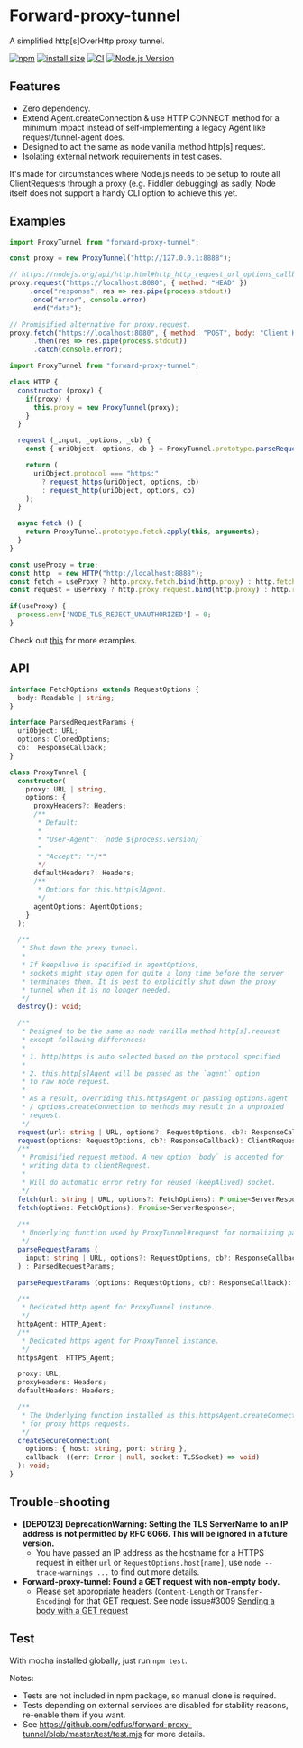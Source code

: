 # Forward-proxy-tunnel

A simplified http[s]OverHttp proxy tunnel.

[![npm](https://img.shields.io/npm/v/forward-proxy-tunnel?logo=npm)](https://www.npmjs.com/package/forward-proxy-tunnel)
[![install size](https://packagephobia.com/badge?p=forward-proxy-tunnel)](https://packagephobia.com/result?p=forward-proxy-tunnel)
[![CI](https://github.com/edfus/forward-proxy-tunnel/actions/workflows/node.js.yml/badge.svg?branch=master)](https://github.com/edfus/forward-proxy-tunnel/actions/workflows/node.js.yml)
[![Node.js Version](https://raw.githubusercontent.com/edfus/storage/master/node-lts-badge.svg)](https://nodejs.org/en/about/releases/)

## Features

- Zero dependency.
- Extend Agent.createConnection & use HTTP CONNECT method for a minimum impact instead of self-implementing a legacy Agent like request/tunnel-agent does.
- Designed to act the same as node vanilla method http\[s\].request.
- Isolating external network requirements in test cases.

It's made for circumstances where Node.js needs to be setup to route all ClientRequests through a proxy (e.g. Fiddler debugging) as sadly, Node itself does not support a handy CLI option to achieve this yet.

## Examples

```js
import ProxyTunnel from "forward-proxy-tunnel";

const proxy = new ProxyTunnel("http://127.0.0.1:8888");

// https://nodejs.org/api/http.html#http_http_request_url_options_callback
proxy.request("https://localhost:8080", { method: "HEAD" })
     .once("response", res => res.pipe(process.stdout))
     .once("error", console.error)
     .end("data");

// Promisified alternative for proxy.request.
proxy.fetch("https://localhost:8080", { method: "POST", body: "Client Hello" })
      .then(res => res.pipe(process.stdout))
      .catch(console.error);
```

```js
import ProxyTunnel from "forward-proxy-tunnel";

class HTTP {
  constructor (proxy) {
    if(proxy) {
      this.proxy = new ProxyTunnel(proxy);
    }
  }

  request (_input, _options, _cb) {
    const { uriObject, options, cb } = ProxyTunnel.prototype.parseRequestParams(_input, _options, _cb);

    return (
      uriObject.protocol === "https:"
        ? request_https(uriObject, options, cb)
        : request_http(uriObject, options, cb)
    );
  }

  async fetch () {
    return ProxyTunnel.prototype.fetch.apply(this, arguments);
  }
}

const useProxy = true;
const http  = new HTTP("http://localhost:8888");
const fetch = useProxy ? http.proxy.fetch.bind(http.proxy) : http.fetch.bind(http);
const request = useProxy ? http.proxy.request.bind(http.proxy) : http.request.bind(http);

if(useProxy) {
  process.env['NODE_TLS_REJECT_UNAUTHORIZED'] = 0;
}
```

Check out [this](https://github.com/edfus/networking-dumpster/blob/a2ae44f3c07bc0d5e5b6d53f482589e65fa5854c/web-automation/helpers.js#L123-L222) for more examples.

## API

```ts
interface FetchOptions extends RequestOptions {
  body: Readable | string;
}

interface ParsedRequestParams {
  uriObject: URL;
  options: ClonedOptions;
  cb:  ResponseCallback;
}

class ProxyTunnel {
  constructor(
    proxy: URL | string,
    options: {
      proxyHeaders?: Headers;
      /**
       * Default:
       * 
       * "User-Agent": `node ${process.version}`
       * 
       * "Accept": "*/*"
       */
      defaultHeaders?: Headers;
      /**
       * Options for this.http[s]Agent.
       */
      agentOptions: AgentOptions;
    }
  );

  /**
   * Shut down the proxy tunnel.
   * 
   * If keepAlive is specified in agentOptions,
   * sockets might stay open for quite a long time before the server 
   * terminates them. It is best to explicitly shut down the proxy 
   * tunnel when it is no longer needed.
   */
  destroy(): void;

  /**
   * Designed to be the same as node vanilla method http[s].request
   * except following differences:
   * 
   * 1. http/https is auto selected based on the protocol specified
   * 
   * 2. this.http[s]Agent will be passed as the `agent` option 
   * to raw node request.
   * 
   * As a result, overriding this.httpsAgent or passing options.agent
   * / options.createConnection to methods may result in a unproxied
   * request.
   */
  request(url: string | URL, options?: RequestOptions, cb?: ResponseCallback): ClientRequest;
  request(options: RequestOptions, cb?: ResponseCallback): ClientRequest;
  /**
   * Promisified request method. A new option `body` is accepted for
   * writing data to clientRequest.
   * 
   * Will do automatic error retry for reused (keepAlived) socket. 
   */
  fetch(url: string | URL, options?: FetchOptions): Promise<ServerResponse>;
  fetch(options: FetchOptions): Promise<ServerResponse>;
  
  /**
   * Underlying function used by ProxyTunnel#request for normalizing parameters.
   */
  parseRequestParams (
    input: string | URL, options?: RequestOptions, cb?: ResponseCallback
  ) : ParsedRequestParams;

  parseRequestParams (options: RequestOptions, cb?: ResponseCallback): ParsedRequestParams;

  /**
   * Dedicated http agent for ProxyTunnel instance.
   */
  httpAgent: HTTP_Agent;
  /**
   * Dedicated https agent for ProxyTunnel instance.
   */
  httpsAgent: HTTPS_Agent;

  proxy: URL;
  proxyHeaders: Headers;
  defaultHeaders: Headers;

  /**
   * The Underlying function installed as this.httpsAgent.createConnection
   * for proxy https requests.
   */
  createSecureConnection(
    options: { host: string, port: string },
    callback: ((err: Error | null, socket: TLSSocket) => void)
  ): void;
}
```

## Trouble-shooting

- **[DEP0123] DeprecationWarning: Setting the TLS ServerName to an IP address is not permitted by RFC 6066. This will be ignored in a future version.**
  - You have passed an IP address as the hostname for a HTTPS request in either `url` or `RequestOptions.host[name]`, use `node --trace-warnings ...` to find out more details.
- **Forward-proxy-tunnel: Found a GET request with non-empty body.**
  - Please set appropriate headers (`Content-Length` or `Transfer-Encoding`) for that GET request. See node issue#3009 [Sending a body with a GET request](https://github.com/nodejs/node/issues/3009)

## Test

With mocha installed globally, just run `npm test`.

Notes:
- Tests are not included in npm package, so manual clone is required.
- Tests depending on external services are disabled for stability reasons, re-enable them if you want.
- See <https://github.com/edfus/forward-proxy-tunnel/blob/master/test/test.mjs> for more details.